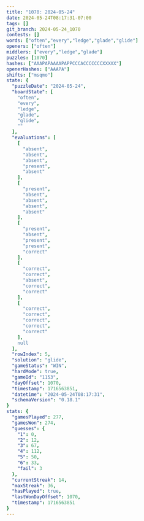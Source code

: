 ```yaml
---
title: "1070: 2024-05-24"
date: 2024-05-24T08:17:31-07:00
tags: []
git_branch: 2024-05-24_1070
contests: []
words: ["often","every","ledge","glade","glide"]
openers: ["often"]
middlers: ["every","ledge","glade"]
puzzles: [1070]
hashes: ["AAAPAPAAAAPAPPCCCACCCCCCCXXXXX"]
openerHashes: ["AAAPA"]
shifts: ["msqmo"]
state: {
  "puzzleDate": "2024-05-24",
  "boardState": [
    "often",
    "every",
    "ledge",
    "glade",
    "glide",
    ""
  ],
  "evaluations": [
    [
      "absent",
      "absent",
      "absent",
      "present",
      "absent"
    ],
    [
      "present",
      "absent",
      "absent",
      "absent",
      "absent"
    ],
    [
      "present",
      "absent",
      "present",
      "present",
      "correct"
    ],
    [
      "correct",
      "correct",
      "absent",
      "correct",
      "correct"
    ],
    [
      "correct",
      "correct",
      "correct",
      "correct",
      "correct"
    ],
    null
  ],
  "rowIndex": 5,
  "solution": "glide",
  "gameStatus": "WIN",
  "hardMode": true,
  "gameId": "1153",
  "dayOffset": 1070,
  "timestamp": 1716563851,
  "datetime": "2024-05-24T08:17:31",
  "schemaVersion": "0.18.1"
}
stats: {
  "gamesPlayed": 277,
  "gamesWon": 274,
  "guesses": {
    "1": 0,
    "2": 12,
    "3": 67,
    "4": 112,
    "5": 50,
    "6": 33,
    "fail": 3
  },
  "currentStreak": 14,
  "maxStreak": 36,
  "hasPlayed": true,
  "lastWonDayOffset": 1070,
  "timestamp": 1716563851
}
---
```

<!-- more -->
